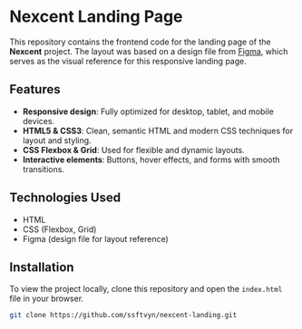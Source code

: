 # Nexcent Landing Page

This repository contains the frontend code for the landing page of the **Nexcent** project. The layout was based on a design file from [Figma](https://www.figma.com/community/file/1222060007934600841), which serves as the visual reference for this responsive landing page.

## Features
- **Responsive design**: Fully optimized for desktop, tablet, and mobile devices.
- **HTML5 & CSS3**: Clean, semantic HTML and modern CSS techniques for layout and styling.
- **CSS Flexbox & Grid**: Used for flexible and dynamic layouts.
- **Interactive elements**: Buttons, hover effects, and forms with smooth transitions.

## Technologies Used
- HTML
- CSS (Flexbox, Grid)
- Figma (design file for layout reference)

## Installation
To view the project locally, clone this repository and open the `index.html` file in your browser.

```bash
git clone https://github.com/ssftvyn/nexcent-landing.git
